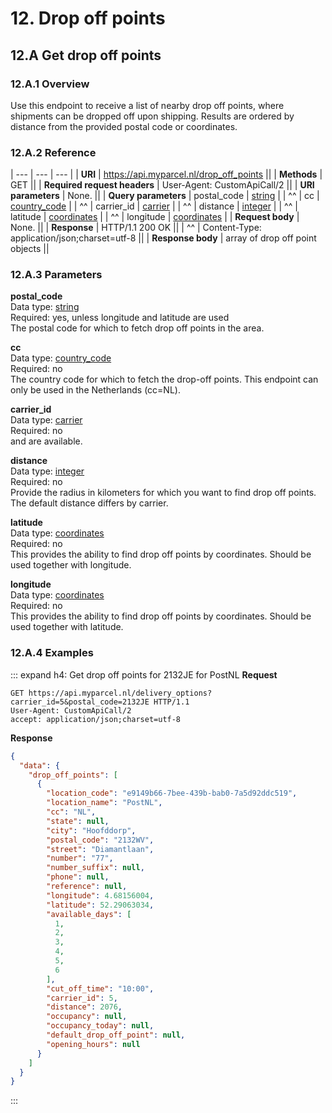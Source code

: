 # 12. Drop off points

## 12.A Get drop off points

### 12.A.1 Overview

Use this endpoint to receive a list of nearby drop off points, where shipments
can be dropped off upon shipping. Results are ordered by distance from the
provided postal code or coordinates.  

### 12.A.2 Reference

| ---                          | ---                                          | --- |
| **URI**                      | https://api.myparcel.nl/drop_off_points      ||
| **Methods**                  | GET                                          ||
| **Required request headers** | User-Agent: CustomApiCall/2                  ||
| **URI parameters**           | None.                                        ||
| **Query parameters**         | postal_code                                  | [string]       |
| ^^                           | cc                                           | [country_code] |
| ^^                           | carrier_id                                   | [carrier]      |
| ^^                           | distance                                     | [integer]      |
| ^^                           | latitude                                     | [coordinates]  |
| ^^                           | longitude                                    | [coordinates]  |
| **Request body**             | None.                                        ||
| **Response**                 | HTTP/1.1 200 OK                              ||
| ^^                           | Content-Type: application/json;charset=utf-8 ||
| **Response body**            | array of drop off point objects              ||

### 12.A.3 Parameters

**postal_code**  
Data type: [string]  
Required: yes, unless longitude and latitude are used  
The postal code for which to fetch drop off points in the area.

**cc**  
Data type: [country_code]  
Required: no  
The country code for which to fetch the drop-off points. This endpoint can only
be used in the Netherlands (cc=NL).

**carrier_id**  
Data type: [carrier]  
Required: no  
<DataType type="carrier" name="postnl" />
and <DataType type="carrier" name="ups" /> are available.

**distance**  
Data type: [integer]  
Required: no  
Provide the radius in kilometers for which you want to find drop off points. The
default distance differs by carrier.

**latitude**  
Data type: [coordinates]  
Required: no  
This provides the ability to find drop off points by coordinates. Should be used
together with longitude.

**longitude**  
Data type: [coordinates]  
Required: no  
This provides the ability to find drop off points by coordinates. Should be used
together with latitude.

### 12.A.4 Examples

::: expand h4: Get drop off points for 2132JE for PostNL
**Request**

```
GET https://api.myparcel.nl/delivery_options?carrier_id=5&postal_code=2132JE HTTP/1.1
User-Agent: CustomApiCall/2
accept: application/json;charset=utf-8
```

**Response**

```json
{
  "data": {
    "drop_off_points": [
      {
        "location_code": "e9149b66-7bee-439b-bab0-7a5d92ddc519",
        "location_name": "PostNL",
        "cc": "NL",
        "state": null,
        "city": "Hoofddorp",
        "postal_code": "2132WV",
        "street": "Diamantlaan",
        "number": "77",
        "number_suffix": null,
        "phone": null,
        "reference": null,
        "longitude": 4.68156004,
        "latitude": 52.29063034,
        "available_days": [
          1,
          2,
          3,
          4,
          5,
          6
        ],
        "cut_off_time": "10:00",
        "carrier_id": 5,
        "distance": 2076,
        "occupancy": null,
        "occupancy_today": null,
        "default_drop_off_point": null,
        "opening_hours": null
      }
    ]
  }
}
```
:::

[Webhook]: /api-reference/04.data-types.html#webhook
[array]: /api-reference/04.data-types.html#array
[boolean]: /api-reference/04.data-types.html#boolean
[carrier]: /api-reference/04.data-types.html#carrier
[coordinates]: /api-reference/04.data-types.html#coordinates
[country_code]: /api-reference/04.data-types.html#country-code
[currency]: /api-reference/04.data-types.html#currency
[date]: /api-reference/04.data-types.html#date
[delivery_type]: /api-reference/04.data-types.html#delivery-type
[description]: /api-reference/04.data-types.html#description
[eori_number]: /api-reference/04.data-types.html#eori-number
[float]: /api-reference/04.data-types.html#float
[integer]: /api-reference/04.data-types.html#integer
[isic_code]: /api-reference/04.data-types.html#isic-code
[label_position]: /api-reference/04.data-types.html#label-position
[main]: /api-reference/04.data-types.html#main
[month_digit]: /api-reference/04.data-types.html#month-digit
[package_contents]: /api-reference/04.data-types.html#package-contents
[package_type]: /api-reference/04.data-types.html#package-type
[paper_size]: /api-reference/04.data-types.html#paper-size
[platform]: /api-reference/04.data-types.html#platform
[price]: /api-reference/04.data-types.html#price
[shipment_status]: /api-reference/04.data-types.html#shipment-status
[sort_order]: /api-reference/04.data-types.html#sort-order
[string]: /api-reference/04.data-types.html#string
[text]: /api-reference/04.data-types.html#text
[time]: /api-reference/04.data-types.html#time
[timestamp]: /api-reference/04.data-types.html#timestamp
[vat_number]: /api-reference/04.data-types.html#vat-number
[weekday_digit]: /api-reference/04.data-types.html#weekday-digit
[weekday_string]: /api-reference/04.data-types.html#weekday-string
